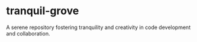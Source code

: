# tranquil-grove
A serene repository fostering tranquility and creativity in code development and collaboration.
